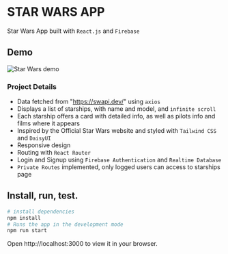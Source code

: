 # STAR WARS APP

Star Wars App built with `React.js` and `Firebase`

## Demo

![Star Wars demo](./src/assets/StarWars.gif)

### Project Details

- Data fetched from "https://swapi.dev/" using `axios`
- Displays a list of starships, with name and model, and `infinite scroll`
- Each starship offers a card with detailed info, as well as pilots info and films where it appears
- Inspired by the Official Star Wars website and styled with `Tailwind CSS` and `DaisyUI`
- Responsive design 
- Routing with `React Router`
- Login and Signup using `Firebase Authentication` and `Realtime Database`
- `Private Routes` implemented, only logged users can access to starships page 

## Install, run, test.

```bash
# install dependencies
npm install
# Runs the app in the development mode
npm run start
```
Open http://localhost:3000 to view it in your browser.

